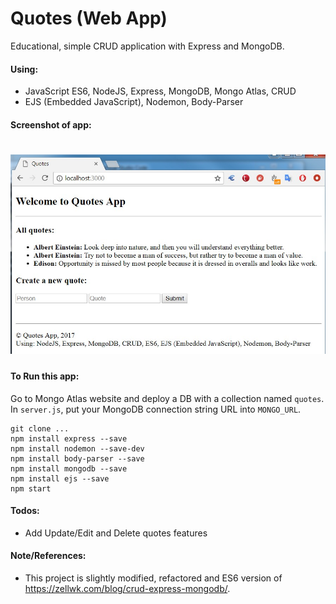 # Quotes (Web App)

Educational, simple CRUD application with Express and MongoDB.

#### Using:  
- JavaScript ES6, NodeJS, Express, MongoDB, Mongo Atlas, CRUD 
- EJS (Embedded JavaScript), Nodemon, Body-Parser

#### Screenshot of app:  
<h1>
  <img src="screenshot.jpg" width="700">  
</h1>
     
#### To Run this app:

Go to Mongo Atlas website and deploy a DB with a collection named `quotes`.  
In `server.js`, put your MongoDB connection string URL into `MONGO_URL`.

````
git clone ...
npm install express --save
npm install nodemon --save-dev
npm install body-parser --save
npm install mongodb --save
npm install ejs --save
npm start
````


#### Todos:
  - Add Update/Edit and Delete quotes features
    
#### Note/References:  
- This project is slightly modified, refactored and ES6 version of https://zellwk.com/blog/crud-express-mongodb/.


